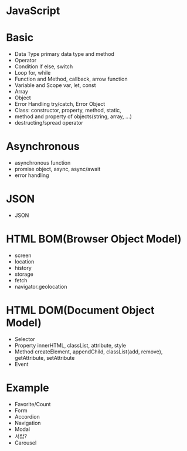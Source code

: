 # JavaScript 

# Basic
- Data Type
primary data type and method
- Operator
- Condition
if else, switch
- Loop 
for, while
- Function and Method, callback, arrow function
- Variable and Scope
var, let, const
- Array 
- Object
- Error Handling
try/catch, Error Object
- Class: constructor, property, method, static, 
- method and property of objects(string, array, ...)
- destructing/spread operator 

# Asynchronous
- asynchronous function 
- promise object, async, async/await
- error handling 

# JSON
- JSON

# HTML BOM(Browser Object Model)
- screen
- location
- history
- storage 
- fetch 
- navigator.geolocation

# HTML DOM(Document Object Model)
- Selector
- Property
innerHTML, classList, attribute, style
- Method
createElement, appendChild, classList(add, remove),
getAttribute, setAttribute
- Event

# Example
- Favorite/Count
- Form
- Accordion
- Navigation
- Modal
- 서랍?
- Carousel